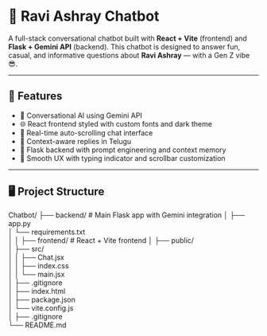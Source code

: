 # 💬 Ravi Ashray Chatbot

A full-stack conversational chatbot built with **React + Vite** (frontend) and **Flask + Gemini API** (backend). This chatbot is designed to answer fun, casual, and informative questions about **Ravi Ashray** — with a Gen Z vibe 😎.

---

## 🚀 Features

- 🤖 Conversational AI using Gemini API
- 🌐 React frontend styled with custom fonts and dark theme
- 🔄 Real-time auto-scrolling chat interface
- 🧠 Context-aware replies in Telugu 
- 🎯 Flask backend with prompt engineering and context memory
- 💅 Smooth UX with typing indicator and scrollbar customization

---

## 🖥️ Project Structure

Chatbot/
├── backend/                     # Main Flask app with Gemini integration
│   ├── app.py                   
│   └── requirements.txt         
│
│
├── frontend/                    # React + Vite frontend
│   ├── public/                  
│   ├── src/                    
│   │   ├── Chat.jsx           
│   │   ├── index.css            
│   │   └── main.jsx             
│   ├── .gitignore               
│   ├── index.html               
│   ├── package.json             
│   └── vite.config.js            
│
├── .gitignore                   
└── README.md                    


